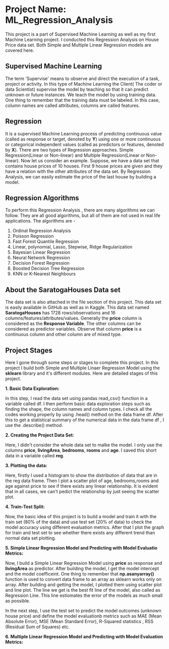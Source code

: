 # Project Name: ML_Regression_Analysis
This project is a part of Supervised Machine Learning as well as my first Machine Learning project. I conducted this Regression Analysis on House Price data set. Both Simple and Multiple Linear Regression models are covered here.


## Supervised Machine Learning

The term 'Supervise' means to observe and direct the execution of a task, project or activity. In this type of Machine Learning the Client( The coder or data Scientist) supervise the model by teaching so that it can predict unknown or future instances. We teach the model by using training data. One thing to remember that the training data must be labeled. In this case, column names are called attributes, columns are called features.

## Regression

It is a supervised Machine Learning process of predicting continuous value (called as response or target, denoted by **Y**) using one or more continuous or categorical independent values (called as predictors or features, denoted by **X**). There are two types of Regression approaches. Simple Regression(Linear or Non-linear) and Multiple Regression(Linear or Non-linear).   Now let us consider an example. Suppose, we have a data set that contains house prices of 10 houses. First 9 house prices are given and they have a relation with the other attributes of the data set. By Regression Analysis, we can easily estimate the price of the last house by building a model.

## Regression Algorithms

To perform this Regression Analysis , there are many algorithms we can follow. They are all good algorithms, but all of them are not used in real life applications. The algorithms are - 
1. Ordinal Regression Analysis
2. Poisson Regression
3. Fast Forest Quantile Regression
4. Linear, polynomial, Lasso, Stepwise, Ridge Regularization
5. Bayesian Linear Regression
6. Neural Network Regression
7. Decision Forest Regression
8. Boosted Decision Tree Regression
10. KNN or K-Nearest Neighbours


## About the SaratogaHouses Data set

The data set is also attached in the file section of this project. This data set is easily available in GitHub as well as in Kaggle. This data set named **SaratogaHouses** has 1728 rows/observations and 16 columns/features/attributes/values. Generally the **price** column is considered as the **Response Variable**. The other columns can be considered as predictor variables. Observe that column **price** is a continuous column and other column are of mixed type. 

## Project Stages

Here I gone through some steps or stages to complete this project. In this project I build both Simple and Multiple Linaer Regression Model using the **sklearn** library and it's different modules. Here are detailed stages of this project.

**1. Basic Data Exploration:**

In this step, I read the data set using pandas read_csv() function in a variable called df. I then perform basic data exploration steps such as finding the shape, the column names and column types. I check all the codes working properly by using .head() method on the data frame df. After this to get a statistical summary of the numerical data in the data frame df , I use the .describe() method.

**2. Creating the Project Data Set:**

Here, I didn't consider the whole data set to malke the model. I only use the columns **price**, **livingArea**, **bedrooms**, **rooms** and **age**. I saved this short data in a variable called **reg**.

**3. Plotting the data:**

Here, firstly I used a histogram to show the distribution of data that are in the reg data frame. Then I plot a scatter plot of age, bedrooms,rooms and age against price to see if there exists any linear relationship. It is evident that in all cases, we can't pedict the relationship by just seeing the scatter plot.

**4. Train-Test Split:**

Now, the basic idea of this project is to build a model and train it with the train set (80% of the data) and use test set (20% of data) to check the model accuracy using different evaluation metrics. After that I plot the graph for train and test set to see whether there exists any different trend than normal data set plotting.

**5. Simple Linear Regression Model and Predicting with Model Evaluatio Metrics:**

Now, I build a Simple Linear Regression Model using **price** as response and **livingArea** as predictor. After building the model, I get the model intercept and the model coefficeint. One thing to remember that **np.asanyarray()** function is used to convert  data frame to an array as sklearn works only on array. After building and getting the model, I plotted them using scatter plot and line plot. The line we get is the best fit line of the model, also called as Regression Line. This line estiomates the error of the models as much small as possible. 


In the next step, I use the test set to predict the model outcomes (unknown house price) and define the model evaluationb metrics such as MAE (Mean Absolute Error), MSE (Mean Standard Error), R-Squared statistics , RSS (Residual Sum of Squares) etc.

**6. Multiple Linear Regression Model and Predicting with Model Evaluation Metrics:**
















